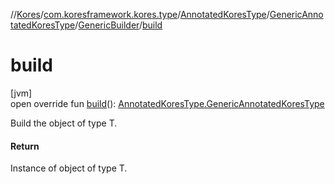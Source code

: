 //[Kores](../../../../../index.md)/[com.koresframework.kores.type](../../../index.md)/[AnnotatedKoresType](../../index.md)/[GenericAnnotatedKoresType](../index.md)/[GenericBuilder](index.md)/[build](build.md)

# build

[jvm]\
open override fun [build](build.md)(): [AnnotatedKoresType.GenericAnnotatedKoresType](../index.md)

Build the object of type T.

#### Return

Instance of object of type T.
